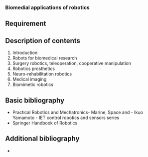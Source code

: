 ### Biomedial applications of robotics

## Requirement



## Description of contents

1. Introduction
2. Robots for biomedical research
3. Surgery robotics, teleoperation, cooperative manipulation
5. Robotics prosthetics
6. Neuro-rehabilitation robotics
7. Medical imaging
8. Biomimetic robotics

## Basic bibliography

- Practical Robotics and Mechatronics- Marine, Space and - Ikuo Yamamoto - IET control robotics and sensors series
- Springer Handbook of Robotics

## Additional bibliography

- 